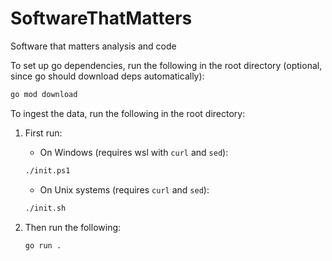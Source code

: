 # SoftwareThatMatters

Software that matters analysis and code

To set up go dependencies, run the following in the root directory (optional, since go should download deps automatically):

```sh
go mod download
```

To ingest the data, run the following in the root directory:

1. First run:
   - On Windows (requires wsl with `curl` and `sed`):
  
   ```sh
   ./init.ps1
   ```

   - On Unix systems (requires `curl` and `sed`):

   ```sh
   ./init.sh
   ```

2. Then run the following:

    ```sh
    go run .
    ```

